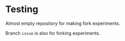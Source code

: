 # Testing

Almost empty repository for making fork experiments.

Branch `issue` is also for forking experiments.
